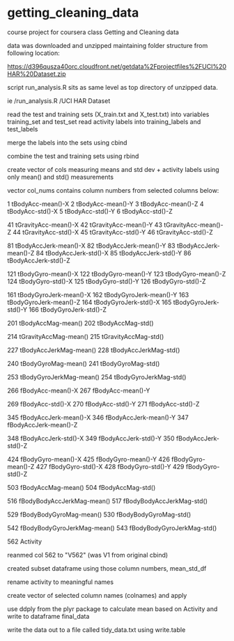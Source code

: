 getting_cleaning_data
=====================

course project for coursera class Getting and Cleaning data

data was downloaded and unzipped maintaining folder structure from following location:

https://d396qusza40orc.cloudfront.net/getdata%2Fprojectfiles%2FUCI%20HAR%20Dataset.zip 

script run_analysis.R sits as same level as top directory of unzipped data.

ie
/run_analysis.R
/UCI HAR Dataset

read the test and training sets (X_train.txt and X_test.txt) into variables training_set and test_set
read activity labels into training_labels and test_labels

merge the labels into the sets using cbind

combine the test and training sets using rbind

create vector of cols measuring means and std dev + activity labels 
using only mean() and std() measurements

vector col_nums contains column numbers from selected columns below:

1 tBodyAcc-mean()-X
2 tBodyAcc-mean()-Y
3 tBodyAcc-mean()-Z
4 tBodyAcc-std()-X
5 tBodyAcc-std()-Y
6 tBodyAcc-std()-Z
 
41 tGravityAcc-mean()-X
42 tGravityAcc-mean()-Y
43 tGravityAcc-mean()-Z
44 tGravityAcc-std()-X
45 tGravityAcc-std()-Y
46 tGravityAcc-std()-Z
 
81 tBodyAccJerk-mean()-X
82 tBodyAccJerk-mean()-Y
83 tBodyAccJerk-mean()-Z
84 tBodyAccJerk-std()-X
85 tBodyAccJerk-std()-Y
86 tBodyAccJerk-std()-Z

121 tBodyGyro-mean()-X
122 tBodyGyro-mean()-Y
123 tBodyGyro-mean()-Z
124 tBodyGyro-std()-X
125 tBodyGyro-std()-Y
126 tBodyGyro-std()-Z

161 tBodyGyroJerk-mean()-X
162 tBodyGyroJerk-mean()-Y
163 tBodyGyroJerk-mean()-Z
164 tBodyGyroJerk-std()-X
165 tBodyGyroJerk-std()-Y
166 tBodyGyroJerk-std()-Z
 
201 tBodyAccMag-mean()
202 tBodyAccMag-std()
 
214 tGravityAccMag-mean()
215 tGravityAccMag-std()

 
227 tBodyAccJerkMag-mean()
228 tBodyAccJerkMag-std()

240 tBodyGyroMag-mean()
241 tBodyGyroMag-std()
 
253 tBodyGyroJerkMag-mean()
254 tBodyGyroJerkMag-std()
 
266 fBodyAcc-mean()-X
267 fBodyAcc-mean()-Y

269 fBodyAcc-std()-X
270 fBodyAcc-std()-Y
271 fBodyAcc-std()-Z
 
345 fBodyAccJerk-mean()-X
346 fBodyAccJerk-mean()-Y
347 fBodyAccJerk-mean()-Z

348 fBodyAccJerk-std()-X
349 fBodyAccJerk-std()-Y
350 fBodyAccJerk-std()-Z
 
424 fBodyGyro-mean()-X
425 fBodyGyro-mean()-Y
426 fBodyGyro-mean()-Z
427 fBodyGyro-std()-X
428 fBodyGyro-std()-Y
429 fBodyGyro-std()-Z
 
503 fBodyAccMag-mean()
504 fBodyAccMag-std()
 
516 fBodyBodyAccJerkMag-mean()
517 fBodyBodyAccJerkMag-std()

529 fBodyBodyGyroMag-mean()
530 fBodyBodyGyroMag-std()

542 fBodyBodyGyroJerkMag-mean()
543 fBodyBodyGyroJerkMag-std()

562 Activity

reanmed col 562 to "V562" (was V1 from original cbind)


created subset dataframe using those column numbers, mean_std_df

rename activity to meaningful names

create vector of selected column names (colnames) and apply

use ddply from the plyr package to calculate mean based on Activity and write to dataframe final_data

write the data out to a file called tidy_data.txt using write.table



